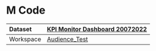



# M Code

|Dataset|[KPI Monitor Dashboard 20072022](./../KPI-Monitor-Dashboard-20072022.md)|
| :--- | :--- |
|Workspace|[Audience_Test](../../Workspaces/Audience_Test.md)|
